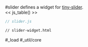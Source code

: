 #slider defines a widget for [tiny-slider](https://github.com/ganlanyuan/tiny-slider).  
<< js_table() >>

```js_removed:slider.js
// slider.js
```

```html_widget_removed:slider-widget.html
// slider-widget.html
```

#_load #_util/core